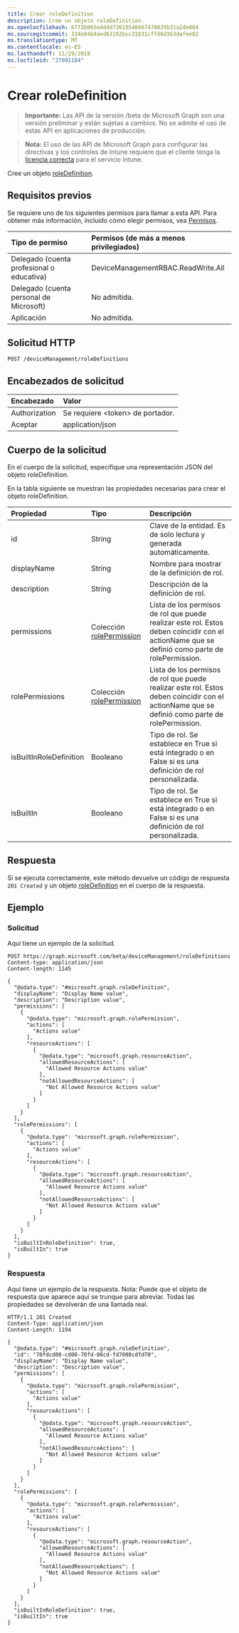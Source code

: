 ```yaml
---
title: Crear roleDefinition
description: Cree un objeto roleDefinition.
ms.openlocfilehash: 6772b065e4d4d73615540667470829b31a2de804
ms.sourcegitcommit: 334e84b4aed63162bcc31831cffd6d363dafee02
ms.translationtype: MT
ms.contentlocale: es-ES
ms.lasthandoff: 11/29/2018
ms.locfileid: "27091184"
---
```

# <a name="create-roledefinition"></a>Crear roleDefinition

> **Importante:** Las API de la versión /beta de Microsoft Graph son una versión preliminar y están sujetas a cambios. No se admite el uso de estas API en aplicaciones de producción.

> **Nota:** El uso de las API de Microsoft Graph para configurar las directivas y los controles de Intune requiere que el cliente tenga la [licencia correcta](https://go.microsoft.com/fwlink/?linkid=839381) para el servicio Intune.

Cree un objeto [roleDefinition](../resources/intune-rbac-roledefinition.md).
## <a name="prerequisites"></a>Requisitos previos
Se requiere uno de los siguientes permisos para llamar a esta API. Para obtener más información, incluido cómo elegir permisos, vea [Permisos](/graph/permissions-reference).

|Tipo de permiso|Permisos (de más a menos privilegiados)|
|:---|:---|
|Delegado (cuenta profesional o educativa)|DeviceManagementRBAC.ReadWrite.All|
|Delegado (cuenta personal de Microsoft)|No admitida.|
|Aplicación|No admitida.|

## <a name="http-request"></a>Solicitud HTTP
<!-- {
  "blockType": "ignored"
}
-->
``` http
POST /deviceManagement/roleDefinitions
```

## <a name="request-headers"></a>Encabezados de solicitud
|Encabezado|Valor|
|:---|:---|
|Authorization|Se requiere &lt;token&gt; de portador.|
|Aceptar|application/json|

## <a name="request-body"></a>Cuerpo de la solicitud
En el cuerpo de la solicitud, especifique una representación JSON del objeto roleDefinition.

En la tabla siguiente se muestran las propiedades necesarias para crear el objeto roleDefinition.

|Propiedad|Tipo|Descripción|
|:---|:---|:---|
|id|String|Clave de la entidad. Es de solo lectura y generada automáticamente.|
|displayName|String|Nombre para mostrar de la definición de rol.|
|description|String|Descripción de la definición de rol.|
|permissions|Colección [rolePermission](../resources/intune-rbac-rolepermission.md)|Lista de los permisos de rol que puede realizar este rol. Estos deben coincidir con el actionName que se definió como parte de rolePermission.|
|rolePermissions|Colección [rolePermission](../resources/intune-rbac-rolepermission.md)|Lista de los permisos de rol que puede realizar este rol. Estos deben coincidir con el actionName que se definió como parte de rolePermission.|
|isBuiltInRoleDefinition|Booleano|Tipo de rol. Se establece en True si está integrado o en False si es una definición de rol personalizada.|
|isBuiltIn|Booleano|Tipo de rol. Se establece en True si está integrado o en False si es una definición de rol personalizada.|



## <a name="response"></a>Respuesta
Si se ejecuta correctamente, este método devuelve un código de respuesta `201 Created` y un objeto [roleDefinition](../resources/intune-rbac-roledefinition.md) en el cuerpo de la respuesta.

## <a name="example"></a>Ejemplo
### <a name="request"></a>Solicitud
Aquí tiene un ejemplo de la solicitud.
``` http
POST https://graph.microsoft.com/beta/deviceManagement/roleDefinitions
Content-type: application/json
Content-length: 1145

{
  "@odata.type": "#microsoft.graph.roleDefinition",
  "displayName": "Display Name value",
  "description": "Description value",
  "permissions": [
    {
      "@odata.type": "microsoft.graph.rolePermission",
      "actions": [
        "Actions value"
      ],
      "resourceActions": [
        {
          "@odata.type": "microsoft.graph.resourceAction",
          "allowedResourceActions": [
            "Allowed Resource Actions value"
          ],
          "notAllowedResourceActions": [
            "Not Allowed Resource Actions value"
          ]
        }
      ]
    }
  ],
  "rolePermissions": [
    {
      "@odata.type": "microsoft.graph.rolePermission",
      "actions": [
        "Actions value"
      ],
      "resourceActions": [
        {
          "@odata.type": "microsoft.graph.resourceAction",
          "allowedResourceActions": [
            "Allowed Resource Actions value"
          ],
          "notAllowedResourceActions": [
            "Not Allowed Resource Actions value"
          ]
        }
      ]
    }
  ],
  "isBuiltInRoleDefinition": true,
  "isBuiltIn": true
}
```

### <a name="response"></a>Respuesta
Aquí tiene un ejemplo de la respuesta. Nota: Puede que el objeto de respuesta que aparece aquí se trunque para abreviar. Todas las propiedades se devolverán de una llamada real.
``` http
HTTP/1.1 201 Created
Content-Type: application/json
Content-Length: 1194

{
  "@odata.type": "#microsoft.graph.roleDefinition",
  "id": "70fdcd08-cd08-70fd-08cd-fd7008cdfd70",
  "displayName": "Display Name value",
  "description": "Description value",
  "permissions": [
    {
      "@odata.type": "microsoft.graph.rolePermission",
      "actions": [
        "Actions value"
      ],
      "resourceActions": [
        {
          "@odata.type": "microsoft.graph.resourceAction",
          "allowedResourceActions": [
            "Allowed Resource Actions value"
          ],
          "notAllowedResourceActions": [
            "Not Allowed Resource Actions value"
          ]
        }
      ]
    }
  ],
  "rolePermissions": [
    {
      "@odata.type": "microsoft.graph.rolePermission",
      "actions": [
        "Actions value"
      ],
      "resourceActions": [
        {
          "@odata.type": "microsoft.graph.resourceAction",
          "allowedResourceActions": [
            "Allowed Resource Actions value"
          ],
          "notAllowedResourceActions": [
            "Not Allowed Resource Actions value"
          ]
        }
      ]
    }
  ],
  "isBuiltInRoleDefinition": true,
  "isBuiltIn": true
}
```





